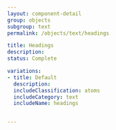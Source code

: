 ```yaml
---
layout: component-detail
group: objects
subgroup: text
permalink: /objects/text/headings

title: Headings
description:
status: Complete

variations:
- title: Default
  description:
  includeClassification: atoms
  includeCategory: text
  includeName: headings


---
```

